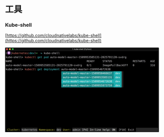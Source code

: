 # 工具

### Kube-shell

[https://github.com/cloudnativelabs/kube-shell](https://github.com/cloudnativelabs/kube-shell)

![](../.gitbook/assets/image%20%2816%29.png)



